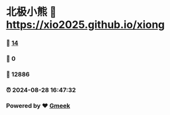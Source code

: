 # 北极小熊 :link: https://xio2025.github.io/xiong 
### :page_facing_up: [14](https://xio2025.github.io/xiong/tag.html) 
### :speech_balloon: 0 
### :hibiscus: 12886 
### :alarm_clock: 2024-08-28 16:47:32 
### Powered by :heart: [Gmeek](https://github.com/Meekdai/Gmeek)
